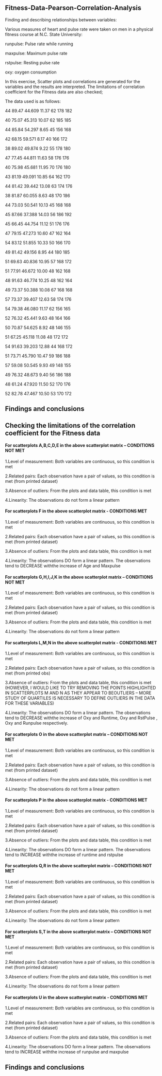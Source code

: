 ## Fitness-Data-Pearson-Correlation-Analysis
Finding and describing relationships between variables:

Various measures of heart and pulse rate were taken on men in a physical fitness course at N.C. State University:

runpulse: Pulse rate while running

maxpulse: Maximum pulse rate

rstpulse: Resting pulse rate

oxy: oxygen consumption


In this exercise, Scatter plots and correlations are generated for the variables and the results are interpreted. The limitations of correlation coefficient for the Fitness data are also checked;

The data used is as follows:


44 89.47 44.609 11.37 62 178 182

40 75.07 45.313 10.07 62 185 185

44 85.84 54.297 8.65 45 156 168

42 68.15 59.571 8.17 40 166 172

38 89.02 49.874 9.22 55 178 180

47 77.45 44.811 11.63 58 176 176

40 75.98 45.681 11.95 70 176 180

43 81.19 49.091 10.85 64 162 170

44 81.42 39.442 13.08 63 174 176

38 81.87 60.055 8.63 48 170 186

44 73.03 50.541 10.13 45 168 168

45 87.66 37.388 14.03 56 186 192

45 66.45 44.754 11.12 51 176 176

47 79.15 47.273 10.60 47 162 164

54 83.12 51.855 10.33 50 166 170

49 81.42 49.156 8.95 44 180 185

51 69.63 40.836 10.95 57 168 172

51 77.91 46.672 10.00 48 162 168

48 91.63 46.774 10.25 48 162 164

49 73.37 50.388 10.08 67 168 168

57 73.37 39.407 12.63 58 174 176

54 79.38 46.080 11.17 62 156 165

52 76.32 45.441 9.63 48 164 166

50 70.87 54.625 8.92 48 146 155

51 67.25 45.118 11.08 48 172 172

54 91.63 39.203 12.88 44 168 172

51 73.71 45.790 10.47 59 186 188

57 59.08 50.545 9.93 49 148 155

49 76.32 48.673 9.40 56 186 188

48 61.24 47.920 11.50 52 170 176

52 82.78 47.467 10.50 53 170 172


## Findings and conclusions



## Checking the limitations of the correlation coefficient for the Fitness data

#### For scatterplots A,B,C,D,E in the above scatterplot matrix – CONDITIONS NOT MET

1.Level of measurement: Both variables are continuous, so this condition is met

2.Related pairs: Each observation have a pair of values, so this condition is met (from printed dataset)

3.Absence of outliers: From the plots and data table, this condition is met

4.Linearity: The observations do not form a linear pattern


#### For scatterplots F in the above scatterplot matrix - CONDITIONS MET

1.Level of measurement: Both variables are continuous, so this condition is met

2.Related pairs: Each observation have a pair of values, so this condition is met (from printed dataset)

3.Absence of outliers: From the plots and data table, this condition is met

4.Linearity: The observations DO form a linear pattern. The observations tend to DECREASE withthe increase of Age and Maxpulse


#### For scatterplots G,H,I,J,K in the above scatterplot matrix – CONDITIONS NOT MET

1.Level of measurement: Both variables are continuous, so this condition is met

2.Related pairs: Each observation have a pair of values, so this condition is met (from printed dataset)

3.Absence of outliers: From the plots and data table, this condition is met

4.Linearity: The observations do not form a linear pattern


#### For scatterplots L,M,N in the above scatterplot matrix - CONDITIONS MET

1.Level of measurement: Both variables are continuous, so this condition is met

2.Related pairs: Each observation have a pair of values, so this condition is met (from printed obs)

3.Absence of outliers: From the plots and data table, this condition is met (HOWEVER, I WOULD LIKE TO TRY REMOVING THE POINTS HIGHLIGHTED IN SCATTERPLOTS M AND N AS THEY APPEAR TO BEOUTLIERS – MORE STUDY OF QUARTILES IS NECESSARY TO DEFINE OUTLIERS IN THE DATA FOR THESE VARIABLES)

4.Linearity: The observations DO form a linear pattern. The observations tend to DECREASE withthe increase of Oxy and Runtime, Oxy and RstPulse , Oxy and Runpulse respectively.


#### For scatterplots O in the above scatterplot matrix – CONDITIONS NOT MET

1.Level of measurement: Both variables are continuous, so this condition is met

2.Related pairs: Each observation have a pair of values, so this condition is met (from printed dataset)

3.Absence of outliers: From the plots and data table, this condition is met

4.Linearity: The observations do not form a linear pattern


#### For scatterplots P in the above scatterplot matrix - CONDITIONS MET

1.Level of measurement: Both variables are continuous, so this condition is met

2.Related pairs: Each observation have a pair of values, so this condition is met (from printed dataset)

3.Absence of outliers: From the plots and data table, this condition is met

4.Linearity: The observations DO form a linear pattern. The observations tend to INCREASE withthe increase of runtime and rstpulse


#### For scatterplots Q,R in the above scatterplot matrix – CONDITIONS NOT MET

1.Level of measurement: Both variables are continuous, so this condition is met

2.Related pairs: Each observation have a pair of values, so this condition is met (from printed dataset)

3.Absence of outliers: From the plots and data table, this condition is met

4.Linearity: The observations do not form a linear pattern


#### For scatterplots S,T in the above scatterplot matrix – CONDITIONS NOT MET

1.Level of measurement: Both variables are continuous, so this condition is met

2.Related pairs: Each observation have a pair of values, so this condition is met (from printed dataset)

3.Absence of outliers: From the plots and data table, this condition is met

4.Linearity: The observations do not form a linear pattern


#### For scatterplots U in the above scatterplot matrix - CONDITIONS MET

1.Level of measurement: Both variables are continuous, so this condition is met

2.Related pairs: Each observation have a pair of values, so this condition is met (from printed dataset)

3.Absence of outliers: From the plots and data table, this condition is met

4.Linearity: The observations DO form a linear pattern. The observations tend to INCREASE withthe increase of runpulse and maxpulse


## Findings and conclusions



